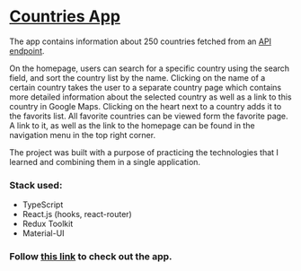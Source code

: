 # [Countries App](https://countriesapp-rose.vercel.app/)

The app contains information about 250 countries fetched from an [API endpoint](https://restcountries.com/).

On the homepage, users can search for a specific country using the search field, and sort the country list by the name.
Clicking on the name of a certain country takes the user to a separate country page which contains more detailed information about the selected country as well as a link to this country in Google Maps.
Clicking on the heart next to a country adds it to the favorits list. All favorite countries can be viewed form the favorite page. A link to it, as well as the link to the homepage can be found in the navigation menu in the top right corner.

The project was built with a purpose of practicing the technologies that I learned and combining them in a single application.

### Stack used:

- TypeScript
- React.js (hooks, react-router)
- Redux Toolkit
- Material-UI

### Follow [this link](https://countriesapp-rose.vercel.app/) to check out the app.
